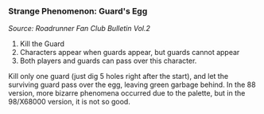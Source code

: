 ### Strange Phenomenon: Guard's Egg
*Source: Roadrunner Fan Club Bulletin Vol.2*
 1) Kill the Guard
 2) Characters appear when guards appear, but guards cannot appear
 3) Both players and guards can pass over this character.

Kill only one guard (just dig 5 holes right after the start), and let the surviving guard pass over the egg, leaving 
green garbage behind. In the 88 version, more bizarre phenomena occurred due to the palette, but in the 98/X68000 version, 
it is not so good.